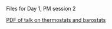 Files for Day 1, PM session 2

[PDF of talk on thermostats and barostats](Thermostats_barostats_Day1_July2022.pdf)
